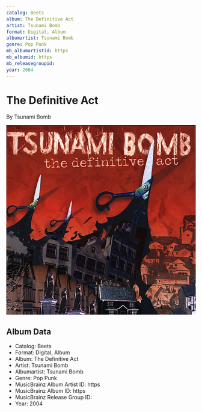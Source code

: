 ```yaml
---
catalog: Beets
album: The Definitive Act
artist: Tsunami Bomb
format: Digital, Album
albumartist: Tsunami Bomb
genre: Pop Punk
mb_albumartistid: https
mb_albumid: https
mb_releasegroupid: 
year: 2004
---
```


# The Definitive Act

By Tsunami Bomb

![](../../assets/beetscovers/Tsunami_Bomb-The_Definitive_Act.jpg)

## Album Data

- Catalog: Beets
- Format: Digital, Album
- Album: The Definitive Act
- Artist: Tsunami Bomb
- Albumartist: Tsunami Bomb
- Genre: Pop Punk
- MusicBrainz Album Artist ID: https
- MusicBrainz Album ID: https
- MusicBrainz Release Group ID: 
- Year: 2004

